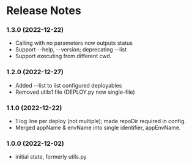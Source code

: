# Release Notes

### 1.3.0 (2022-12-22)
* Calling with no parameters now outputs status
* Support --help, --version; deprecating --list
* Support executing from different cwd.

### 1.2.0 (2022-12-27)
* Added --list to list configured deployables
* Removed utils1 file (DEPLOY.py now single-file)

### 1.1.0 (2022-12-22)
* 1 log line per deploy (not multiple); made repoDir required in config.
* Merged appName & envName into single identifier, appEnvName.

### 1.0.0 (2022-12-02)
* initial state, formerly utils.py



